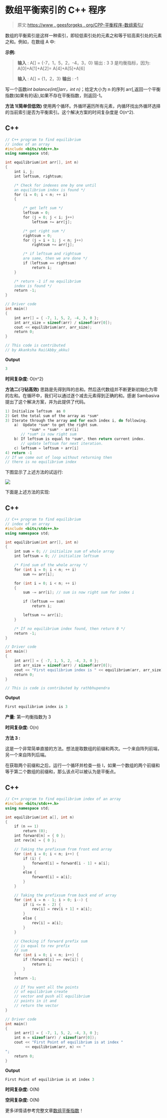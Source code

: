 # 数组平衡索引的 C++ 程序

> 原文:[https://www . geesforgeks . org/CPP-平衡程序-数组索引/](https://www.geeksforgeeks.org/cpp-program-for-equilibrium-index-of-an-array/)

数组的平衡索引是这样一种索引，即较低索引处的元素之和等于较高索引处的元素之和。例如，在数组 A 中:

**示例:**

> **输入** : A[] = {-7，1，5，2，-4，3，0}
> 输出 : 3
> 3 是均衡指标，因为:
> A[0]+A[1]+A[2]= A[4]+A[5]+A[6]
> 
> **输入** : A[] = {1，2，3}
> **输出** : -1

写一个函数*int balance(int[]arr，int n)*；给定大小为 n 的序列 arr[,返回一个平衡指数(如果有的话),如果不存在平衡指数，则返回-1。

**方法 1(简单但低效)**
使用两个循环。外循环遍历所有元素，内循环找出外循环选择的当前索引是否为平衡索引。这个解决方案的时间复杂度是 O(n^2).

## C++

```cpp
// C++ program to find equilibrium
// index of an array
#include <bits/stdc++.h>
using namespace std;

int equilibrium(int arr[], int n)
{
    int i, j;
    int leftsum, rightsum;

    /* Check for indexes one by one until 
    an equilibrium index is found */
    for (i = 0; i < n; ++ i) 
    {     

        /* get left sum */
        leftsum = 0; 
        for (j = 0; j < i; j++)
            leftsum += arr[j];

        /* get right sum */
        rightsum = 0; 
        for (j = i + 1; j < n; j++)
            rightsum += arr[j];

        /* if leftsum and rightsum  
        are same, then we are done */
        if (leftsum == rightsum)
            return i;
    }

    /* return -1 if no equilibrium 
    index is found */
    return -1;
}

// Driver code
int main()
{
    int arr[] = { -7, 1, 5, 2, -4, 3, 0 };
    int arr_size = sizeof(arr) / sizeof(arr[0]);
    cout << equilibrium(arr, arr_size);
    return 0;
}

// This code is contributed 
// by Akanksha Rai(Abby_akku)
```

**Output**

```cpp
3
```

**时间复杂度:** O(n^2)

**方法二(刁钻高效)**
思路是先得到阵的总和。然后迭代数组并不断更新初始化为零的左和。在循环中，我们可以通过逐个减去元素得到正确的和。感谢 Sambasiva 提出了这个解决方案，并为此提供了代码。

```cpp
1) Initialize leftsum  as 0
2) Get the total sum of the array as *sum*
3) Iterate through the array and for each index i, do following.
    a)  Update *sum* to get the right sum.  
           *sum* = *sum* - arr[i] 
       // *sum* is now right sum
    b) If leftsum is equal to *sum*, then return current index. 
       // update leftsum for next iteration.
    c) leftsum = leftsum + arr[i]
4) return -1 
// If we come out of loop without returning then
// there is no equilibrium index
```

下图显示了上述方法的试运行:

![](img/f62f31ef22a6773a833185b8c3bebc36.png)

下面是上述方法的实现:

## C++

```cpp
// C++ program to find equilibrium 
// index of an array 
#include <bits/stdc++.h>
using namespace std;

int equilibrium(int arr[], int n) 
{ 
    int sum = 0; // initialize sum of whole array 
    int leftsum = 0; // initialize leftsum 

    /* Find sum of the whole array */
    for (int i = 0; i < n; ++ i) 
        sum += arr[i]; 

    for (int i = 0; i < n; ++ i) 
    { 
        sum -= arr[i]; // sum is now right sum for index i 

        if (leftsum == sum) 
            return i; 

        leftsum += arr[i]; 
    } 

    /* If no equilibrium index found, then return 0 */
    return -1; 
} 

// Driver code 
int main() 
{ 
    int arr[] = { -7, 1, 5, 2, -4, 3, 0 }; 
    int arr_size = sizeof(arr) / sizeof(arr[0]); 
    cout << "First equilibrium index is " << equilibrium(arr, arr_size); 
    return 0; 
} 

// This is code is contributed by rathbhupendra
```

**Output**

```cpp
First equilibrium index is 3
```

**产量:**
第一均衡指数为 3

**时间复杂度:** O(n)

**方法 3 :**

这是一个非常简单直接的方法。想法是取数组的前缀和两次。一个来自阵列前端，另一个来自阵列后端。

在获取两个前缀和之后，运行一个循环并检查一些 I，如果一个数组的两个前缀和等于第二个数组的前缀和，那么该点可以被认为是平衡点。

## C++

```cpp
// C++ program to find equilibrium index of an array
#include <bits/stdc++.h>
using namespace std;

int equilibrium(int a[], int n)
{
    if (n == 1)
        return (0);
    int forward[n] = { 0 };
    int rev[n] = { 0 };

    // Taking the prefixsum from front end array
    for (int i = 0; i < n; i++) {
        if (i) {
            forward[i] = forward[i - 1] + a[i];
        }
        else {
            forward[i] = a[i];
        }
    }

    // Taking the prefixsum from back end of array
    for (int i = n - 1; i > 0; i--) {
        if (i <= n - 2) {
            rev[i] = rev[i + 1] + a[i];
        }
        else {
            rev[i] = a[i];
        }
    }

    // Checking if forward prefix sum
    // is equal to rev prefix
    // sum
    for (int i = 0; i < n; i++) {
        if (forward[i] == rev[i]) {
            return i;
        }
    }
    return -1;

    // If You want all the points
    // of equilibrium create
    // vector and push all equilibrium
    // points in it and
    // return the vector
}

// Driver code
int main()
{
    int arr[] = { -7, 1, 5, 2, -4, 3, 0 };
    int n = sizeof(arr) / sizeof(arr[0]);
    cout << "First Point of equilibrium is at index "
         << equilibrium(arr, n) << "
";
    return 0;
}
```

**Output**

```cpp
First Point of equilibrium is at index 3
```

**时间复杂度:** O(N)

**空间复杂度:** O(N)

更多详情请参考完整文章[数组平衡指数](https://www.geeksforgeeks.org/equilibrium-index-of-an-array/)！